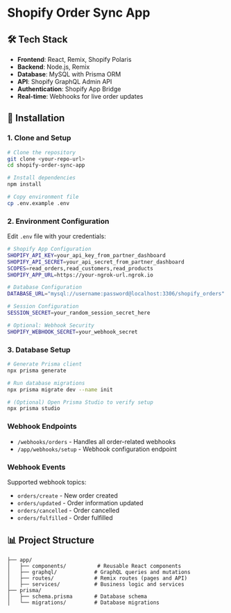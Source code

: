 # Shopify Order Sync App

## 🛠 Tech Stack

- **Frontend**: React, Remix, Shopify Polaris
- **Backend**: Node.js, Remix
- **Database**: MySQL with Prisma ORM
- **API**: Shopify GraphQL Admin API
- **Authentication**: Shopify App Bridge
- **Real-time**: Webhooks for live order updates

## 🔧 Installation

### 1. Clone and Setup

```bash
# Clone the repository
git clone <your-repo-url>
cd shopify-order-sync-app

# Install dependencies
npm install

# Copy environment file
cp .env.example .env
```

### 2. Environment Configuration

Edit `.env` file with your credentials:

```bash
# Shopify App Configuration
SHOPIFY_API_KEY=your_api_key_from_partner_dashboard
SHOPIFY_API_SECRET=your_api_secret_from_partner_dashboard
SCOPES=read_orders,read_customers,read_products
SHOPIFY_APP_URL=https://your-ngrok-url.ngrok.io

# Database Configuration
DATABASE_URL="mysql://username:password@localhost:3306/shopify_orders"

# Session Configuration
SESSION_SECRET=your_random_session_secret_here

# Optional: Webhook Security
SHOPIFY_WEBHOOK_SECRET=your_webhook_secret
```

### 3. Database Setup

```bash
# Generate Prisma client
npx prisma generate

# Run database migrations
npx prisma migrate dev --name init

# (Optional) Open Prisma Studio to verify setup
npx prisma studio
```

### Webhook Endpoints

- `/webhooks/orders` - Handles all order-related webhooks
- `/app/webhooks/setup` - Webhook configuration endpoint

### Webhook Events

Supported webhook topics:

- `orders/create` - New order created
- `orders/updated` - Order information updated
- `orders/cancelled` - Order cancelled
- `orders/fulfilled` - Order fulfilled

## 📊 Project Structure

```
├── app/
│   ├── components/          # Reusable React components
│   ├── graphql/            # GraphQL queries and mutations
│   ├── routes/             # Remix routes (pages and API)
│   ├── services/           # Business logic and services
├── prisma/
│   ├── schema.prisma       # Database schema
│   └── migrations/         # Database migrations
```